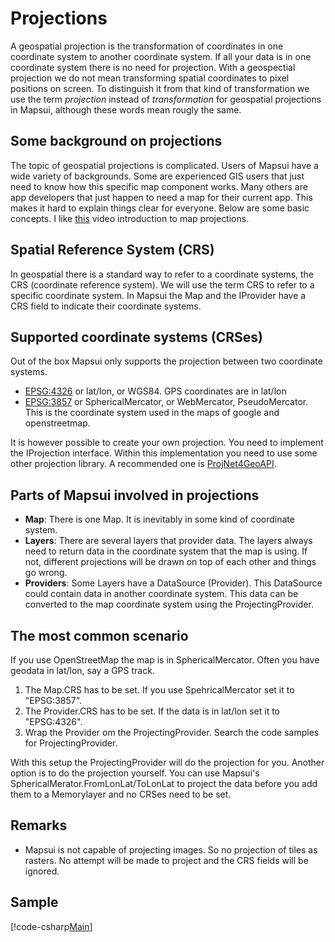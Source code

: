 # Projections

A geospatial projection is the transformation of coordinates in one coordinate system to another coordinate system. If all your data is in one coordinate system there is no need for projection. With a geospectial projection we do not mean transforming spatial coordinates to pixel positions on screen. To distinguish it from that kind of transformation we use the term *projection* instead of *transformation* for geospatial projections in Mapsui, although these words mean rougly the same. 

## Some background on projections 

The topic of geospatial projections is complicated. Users of Mapsui have a wide variety of backgrounds. Some are experienced GIS users that just need to know how this specific map component works. Many others are app developers that just happen to need a map for their current app. This makes it hard to explain things clear for everyone. Below are some basic concepts. I like [this](https://www.youtube.com/watch?v=kIID5FDi2JQ) video introduction to map projections.

## Spatial Reference System (CRS)

In geospatial there is a standard way to refer to a coordinate systems, the CRS (coordinate reference system). We will use the term CRS to refer to a specific coordinate system. In Mapsui the Map and the IProvider have a CRS field to indicate their coordinate systems.

## Supported coordinate systems (CRSes)

Out of the box Mapsui only supports the projection between two coordinate systems.
- [EPSG:4326](https://epsg.io/4326) or lat/lon, or WGS84. GPS coordinates are in lat/lon
- [EPSG:3857](https://epsg.io/3857) or SphericalMercator, or WebMercator, PseudoMercator. This is the coordinate system used in the maps of google and openstreetmap.

 It is however possible to create your own projection. You need to implement the IProjection interface. Within this implementation you need to use some other projection library. A recommended one is [ProjNet4GeoAPI](https://github.com/NetTopologySuite/ProjNet4GeoAPI).

## Parts of Mapsui involved in projections

- **Map**: There is one Map. It is inevitably in some kind of coordinate system.
- **Layers**: There are several layers that provider data. The layers always need to return data in the coordinate system that the map is using. If not, different projections
will be drawn on top of each other and things go wrong. 
- **Providers**: Some Layers have a DataSource (Provider). This DataSource could contain data in another coordinate system. This data can be converted to the map coordinate system using the ProjectingProvider. 

## The most common scenario

If you use OpenStreetMap the map is in SphericalMercator. Often you have geodata in lat/lon, say a GPS track.
1. The Map.CRS has to be set. If you use SpehricalMercator set it to "EPSG:3857".
2. The Provider.CRS has to be set. If the data is in lat/lon set it to "EPSG:4326".
3. Wrap the Provider om the ProjectingProvider. Search the code samples for ProjectingProvider.

With this setup the ProjectingProvider will do the projection for you. Another option is to do the projection yourself. You can use Mapsui's SphericalMerator.FromLonLat/ToLonLat to project the data before you add them to a Memorylayer and no CRSes need to be set.

## Remarks

- Mapsui is not capable of projecting images. So no projection of tiles as rasters. No attempt will be made to project and the CRS fields will be ignored.

## Sample

[!code-csharp[Main](../../Samples/Mapsui.Samples.Common/Maps/Projection/PointProjectionSample.cs#projectionsample "Projection Sample")]
